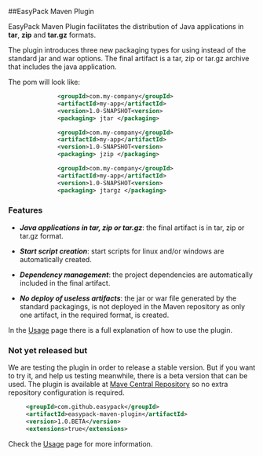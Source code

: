 ##EasyPack Maven Plugin

EasyPack Maven Plugin facilitates the distribution of Java applications in **tar**, **zip** and **tar.gz** formats.

The plugin introduces three new packaging types for using instead of the standard jar and war options. The final artifact is a tar, zip or tar.gz archive that includes the java application.

The pom will look like:

``` xml                            
              <groupId>com.my-company</groupId>
              <artifactId>my-app</artifactId>
              <version>1.0-SNAPSHOT<version>
              <packaging> jtar </packaging>
```                                
``` xml                            
              <groupId>com.my-company</groupId>
              <artifactId>my-app</artifactId>
              <version>1.0-SNAPSHOT<version>
              <packaging> jzip </packaging>
```  

``` xml                            
              <groupId>com.my-company</groupId>
              <artifactId>my-app</artifactId>
              <version>1.0-SNAPSHOT<version>
              <packaging> jtargz </packaging>
```  

### Features

* _**Java applications in tar, zip or tar.gz**_: the final artifact is in tar, zip or tar.gz format.

* _**Start script creation**_: start scripts for linux and/or windows are automatically created.

* _**Dependency management**_: the project dependencies are automatically included in the final artifact.

* _**No deploy of useless artifacts**_: the jar or war file generated by the standard packagings, is not deployed in the Maven repository as only one artifact, in the required format, is created. 

In the [Usage](https://github.com/easypack/easypack-maven-plugin/wiki/Usage) page there is a full explanation of how to use the plugin.


### Not yet released but

We are testing the plugin in order to release a stable version. But if you want to try it, and help us testing meanwhile, there is a beta version that can be used. The plugin is available at [Mave Central Repository](http://repo1.maven.org/maven2/com/github/easypack/) so no extra repository configuration is required.


``` xml
     <groupId>com.github.easypack</groupId>
     <artifactId>easypack-maven-plugin</artifactId>
     <version>1.0.BETA</version>
     <extensions>true</extensions>
```

Check the [Usage](https://github.com/easypack/easypack-maven-plugin/wiki/Usage) page for more information.
